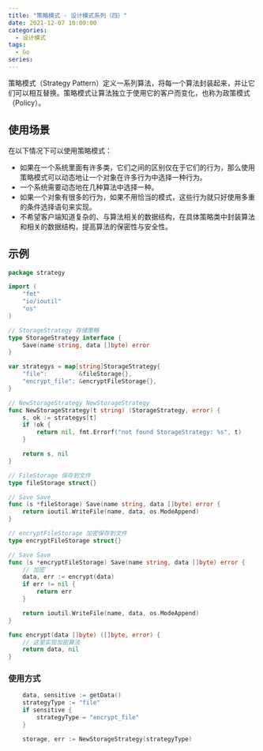 ```yaml
---
title: "策略模式 - 设计模式系列（四）"
date: 2021-12-07 10:00:00
categories:
  - 设计模式
tags:
  - Go
series:	
---
```


策略模式（Strategy Pattern）定义一系列算法，将每一个算法封装起来，并让它们可以相互替换。策略模式让算法独立于使用它的客户而变化，也称为政策模式（Policy）。

<!--more-->

## 使用场景

在以下情况下可以使用策略模式：

- 如果在一个系统里面有许多类，它们之间的区别仅在于它们的行为，那么使用策略模式可以动态地让一个对象在许多行为中选择一种行为。
- 一个系统需要动态地在几种算法中选择一种。
- 如果一个对象有很多的行为，如果不用恰当的模式，这些行为就只好使用多重的条件选择语句来实现。
- 不希望客户端知道复杂的、与算法相关的数据结构，在具体策略类中封装算法和相关的数据结构，提高算法的保密性与安全性。

## 示例

```go
package strategy

import (
	"fmt"
	"io/ioutil"
	"os"
)

// StorageStrategy 存储策略
type StorageStrategy interface {
	Save(name string, data []byte) error
}

var strategys = map[string]StorageStrategy{
	"file":         &fileStorage{},
	"encrypt_file": &encryptFileStorage{},
}

// NewStorageStrategy NewStorageStrategy
func NewStorageStrategy(t string) (StorageStrategy, error) {
	s, ok := strategys[t]
	if !ok {
		return nil, fmt.Errorf("not found StorageStrategy: %s", t)
	}

	return s, nil
}

// FileStorage 保存到文件
type fileStorage struct{}

// Save Save
func (s *fileStorage) Save(name string, data []byte) error {
	return ioutil.WriteFile(name, data, os.ModeAppend)
}

// encryptFileStorage 加密保存到文件
type encryptFileStorage struct{}

// Save Save
func (s *encryptFileStorage) Save(name string, data []byte) error {
	// 加密
	data, err := encrypt(data)
	if err != nil {
		return err
	}

	return ioutil.WriteFile(name, data, os.ModeAppend)
}

func encrypt(data []byte) ([]byte, error) {
	// 这里实现加密算法
	return data, nil
}
```

### 使用方式

```go
	data, sensitive := getData()
	strategyType := "file"
	if sensitive {
		strategyType = "encrypt_file"
	}

	storage, err := NewStorageStrategy(strategyType)
```

